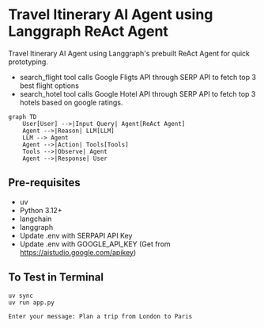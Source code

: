 # Travel Itinerary AI Agent using Langgraph ReAct Agent
Travel Itinerary AI Agent using Langgraph's prebuilt ReAct Agent for quick prototyping.
- search_flight tool calls Google Fligts API through SERP API to fetch top 3 best flight options
- search_hotel tool calls Google Hotel API through SERP API to fetch top 3 hotels based on google ratings.

```mermaid
graph TD
    User[User] -->|Input Query| Agent[ReAct Agent]
    Agent -->|Reason| LLM[LLM]
    LLM --> Agent
    Agent -->|Action| Tools[Tools]
    Tools -->|Observe| Agent
    Agent -->|Response| User
```

## Pre-requisites
- uv
- Python 3.12+
- langchain
- langgraph
- Update .env with SERPAPI API Key
- Update .env with GOOGLE_API_KEY (Get from https://aistudio.google.com/apikey)

## To Test in Terminal
```
uv sync
uv run app.py

Enter your message: Plan a trip from London to Paris
```
